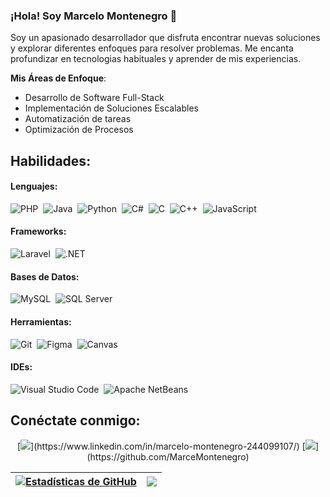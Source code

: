 ### ¡Hola! Soy Marcelo Montenegro 👋

Soy un apasionado desarrollador que disfruta encontrar nuevas soluciones y explorar diferentes enfoques para resolver problemas. Me encanta profundizar en tecnologias habituales y aprender de mis experiencias.

**Mis Áreas de Enfoque**:
- Desarrollo de Software Full-Stack
- Implementación de Soluciones Escalables
- Automatización de tareas
- Optimización de Procesos
  

## Habilidades:

#### Lenguajes:
![PHP](https://img.shields.io/badge/php-%23777BB4.svg?style=for-the-badge&logo=php&logoColor=white)&nbsp;
![Java](https://img.shields.io/badge/Java-ED8B00?style=for-the-badge&logo=java&logoColor=white)&nbsp;
![Python](https://img.shields.io/badge/Python-3776AB?style=for-the-badge&logo=python&logoColor=white)&nbsp;
![C#](https://img.shields.io/badge/c%23-%23239120.svg?style=for-the-badge&logo=c-sharp&logoColor=white)&nbsp;
![C](https://img.shields.io/badge/c-%2300599C.svg?style=for-the-badge&logo=c&logoColor=white)&nbsp;
![C++](https://img.shields.io/badge/c++-%2300599C.svg?style=for-the-badge&logo=c%2B%2B&logoColor=white)&nbsp;
![JavaScript](https://img.shields.io/badge/javascript-%23323330.svg?style=for-the-badge&logo=javascript&logoColor=%23F7DF1E)

#### Frameworks:
![Laravel](https://img.shields.io/badge/laravel-%23FF2D20.svg?style=for-the-badge&logo=laravel&logoColor=white)&nbsp;
![.NET](https://img.shields.io/badge/.NET-5C2D91?style=for-the-badge&logo=.net&logoColor=white)

#### Bases de Datos:
![MySQL](https://img.shields.io/badge/MySQL-00000F?style=for-the-badge&logo=mysql&logoColor=white)&nbsp;
![SQL Server](https://img.shields.io/badge/Microsoft%20SQL%20Server-CC2927?style=for-the-badge&logo=microsoft%20sql%20server&logoColor=white)

#### Herramientas:
![Git](https://img.shields.io/badge/GIT-E44C30?style=for-the-badge&logo=git&logoColor=white)&nbsp;
![Figma](https://img.shields.io/badge/figma-%23F24E1E.svg?style=for-the-badge&logo=figma&logoColor=white)&nbsp;
![Canvas](https://img.shields.io/badge/Canvas-%23000000.svg?style=for-the-badge&logo=canvas&logoColor=white)

#### IDEs:
![Visual Studio Code](https://img.shields.io/badge/Visual%20Studio%20Code-0078d7.svg?style=for-the-badge&logo=visual-studio-code&logoColor=white)&nbsp;
![Apache NetBeans](https://img.shields.io/badge/Apache%20NetBeans%20IDE-1B6AC6.svg?style=for-the-badge&logo=apache-netbeans-ide&logoColor=white)

## Conéctate conmigo:

<p align = "center">
[<img src="https://img.shields.io/badge/linkedin-%230077B5.svg?&style=for-the-badge&logo=linkedin&logoColor=white" />](https://www.linkedin.com/in/marcelo-montenegro-244099107/)
[<img src="https://img.shields.io/badge/github-%23121011.svg?style=for-the-badge&logo=github&logoColor=white" />](https://github.com/MarceMontenegro)
</p>

| <a href="https://github.com/anuraghazra/github-readme-stats"><img align="center" src="https://github-readme-stats.vercel.app/api?username=tu-usuario&show_icons=true&theme=buefy&hide_border=true" alt="Estadísticas de GitHub" /></a> | <a href="https://github.com/anuraghazra/github-readme-stats"><img align="center" src="https://github-readme-stats.vercel.app/api/top-langs/?username=tu-usuario&layout=compact&theme=buefy&hide_border=true" /></a> |
| ------------- | ------------- |

